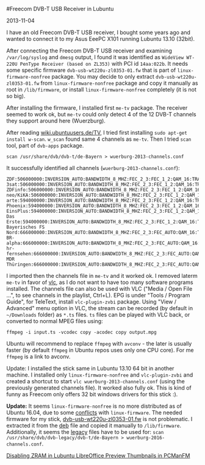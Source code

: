 #Freecom DVB-T USB Receiver in Lubuntu

2013-11-04

<!--- tags: linux -->

I have an old Freecom DVB-T USB receiver, I bought some years ago and wanted to connect it to my Asus EeePC X101 running Lubuntu 13.10 (32bit).

After connecting the Freecom DVB-T USB receiver and examining `/var/log/syslog` and `dmesg` output, I found it was identified as `WideView WT-220U PenType Receiver (based on ZL353)` with PCI id `14aa:022b`. It needs some specific firmware `dvb-usb-wt220u-zl0353-01.fw` that is part of `linux-firmware-nonfree` package. You may decide to only extract `dvb-usb-wt220u-zl0353-01.fw` from `linux-firmware-nonfree` package and copy it manually as root in `/lib/firmware`, or install `linux-firmware-nonfree` completely (it is not so big).

After installing the firmware, I installed first `me-tv` package. The receiver seemed to work ok, but `me-tv` could only detect 4 of the 12 DVB-T channels they support around here (Wuerzburg).

After reading [wiki.ubuntuusers.de/TV](http://wiki.ubuntuusers.de/TV), I tried first installing `sudo apt-get install w-scan`. `w_scan` found same 4 channels as `me-tv`. Then I tried `scan` tool, part of `dvb-apps` package.
```
scan /usr/share/dvb/dvb-t/de-Bayern > wuerburg-2013-channels.conf
```
It successfully identified all channels (`wuerburg-2013-channels.conf`):

```
ZDF:506000000:INVERSION_AUTO:BANDWIDTH_8_MHZ:FEC_2_3:FEC_1_2:QAM_16:TRANSMISSION_MODE_8K:GUARD_INTERVAL_1_4:HIERARCHY_NONE:545:546:514
3sat:506000000:INVERSION_AUTO:BANDWIDTH_8_MHZ:FEC_2_3:FEC_1_2:QAM_16:TRANSMISSION_MODE_8K:GUARD_INTERVAL_1_4:HIERARCHY_NONE:561:562:515
ZDFinfo:506000000:INVERSION_AUTO:BANDWIDTH_8_MHZ:FEC_2_3:FEC_1_2:QAM_16:TRANSMISSION_MODE_8K:GUARD_INTERVAL_1_4:HIERARCHY_NONE:577:578:516
neo/KiKA:506000000:INVERSION_AUTO:BANDWIDTH_8_MHZ:FEC_2_3:FEC_1_2:QAM_16:TRANSMISSION_MODE_8K:GUARD_INTERVAL_1_4:HIERARCHY_NONE:593:594:517
arte:594000000:INVERSION_AUTO:BANDWIDTH_8_MHZ:FEC_2_3:FEC_1_2:QAM_16:TRANSMISSION_MODE_8K:GUARD_INTERVAL_1_4:HIERARCHY_NONE:33:34:2
Phoenix:594000000:INVERSION_AUTO:BANDWIDTH_8_MHZ:FEC_2_3:FEC_1_2:QAM_16:TRANSMISSION_MODE_8K:GUARD_INTERVAL_1_4:HIERARCHY_NONE:49:50:3
EinsPlus:594000000:INVERSION_AUTO:BANDWIDTH_8_MHZ:FEC_2_3:FEC_1_2:QAM_16:TRANSMISSION_MODE_8K:GUARD_INTERVAL_1_4:HIERARCHY_NONE:97:98:6
Das Erste:594000000:INVERSION_AUTO:BANDWIDTH_8_MHZ:FEC_2_3:FEC_1_2:QAM_16:TRANSMISSION_MODE_8K:GUARD_INTERVAL_1_4:HIERARCHY_NONE:513:514:32
Bayerisches FS Nord:666000000:INVERSION_AUTO:BANDWIDTH_8_MHZ:FEC_2_3:FEC_AUTO:QAM_16:TRANSMISSION_MODE_8K:GUARD_INTERVAL_1_4:HIERARCHY_NONE:529:530:33
BR-alpha:666000000:INVERSION_AUTO:BANDWIDTH_8_MHZ:FEC_2_3:FEC_AUTO:QAM_16:TRANSMISSION_MODE_8K:GUARD_INTERVAL_1_4:HIERARCHY_NONE:561:562:35
hr-fernsehen:666000000:INVERSION_AUTO:BANDWIDTH_8_MHZ:FEC_2_3:FEC_AUTO:QAM_16:TRANSMISSION_MODE_8K:GUARD_INTERVAL_1_4:HIERARCHY_NONE:1041:1042:65
MDR Thüringen:666000000:INVERSION_AUTO:BANDWIDTH_8_MHZ:FEC_2_3:FEC_AUTO:QAM_16:TRANSMISSION_MODE_8K:GUARD_INTERVAL_1_4:HIERARCHY_NONE:1585:1586:99
```

I imported then the channels file in `me-tv` and it worked ok. I removed laterm `me-tv` in favor of  [vlc](http://wiki.ubuntuusers.de/VLC), as I do not want to have too many software programs installed. The channels file can also be used with VLC ("Media / Open File ...", to see channels in the playlist, Ctrl+L). EPG is under "Tools / Program Guide", for TeleText, install `vlc-plugin-zvbi` package. Using "View / Advanced" menu option in VLC, the stream can be recorded (by default in `~/Downloads` folder) as `*.ts` files. `ts` files can be played with VLC back, or converted to normal MPEG files using:

```
ffmpeg -i input.ts -vcodec copy -acodec copy output.mpg
```

Ubuntu will recommend to replace `ffmpeg` with `avconv` - the later is usually faster (by default `ffmpeg` in Ubuntu repos uses only one CPU core). For me `ffmpeg` is a link to avconv.

Update: I installed the stick same in Lubuntu 13.10 64 bit in another machine. I installed only `linux-firmware-nonfree` and `vlc-plugin-zvbi` and created a shortcut to start `vlc wuerburg-2013-channels.conf` (using the previously generated channels file). It worked also fully ok. This is kind of funny as Freecom only offers 32 bit windows drivers for this stick :).

**Update:** It seems `linux-firmware-nonfree` is no more distributed as of Ubuntu 16.04, due to some [conflicts](https://launchpad.net/ubuntu/xenial/amd64/linux-firmware-nonfree/1.16) with `linux-firmware`. The needed firmware for my stick, [dvb-usb-wt220u-zl0353-01.fw](blog/images/dvb-usb-wt220u-zl0353-01.fw) is not problematic. I extracted it from the [deb](http://launchpadlibrarian.net/182181877/linux-firmware-nonfree_1.16_all.deb) file and copied it manually to `/lib/firmware`. Additionally, it seems the [legacy](https://ubuntuforums.org/showthread.php?t=2290209) files have to be used for: `scan /usr/share/dvb/dvb-legacy/dvb-t/de-Bayern > wuerburg-2016-channels.conf`.


<ins class='nfooter'><a rel='prev' id='fprev' href='#blog/2013/2013-11-06-Disabling-ZRAM-in-Lubuntu.md'>Disabling ZRAM in Lubuntu</a> <a rel='next' id='fnext' href='#blog/2013/2013-11-02-LibreOffice-Preview-Thumbnails-in-PCManFM.md'>LibreOffice Preview Thumbnails in PCManFM</a></ins>
